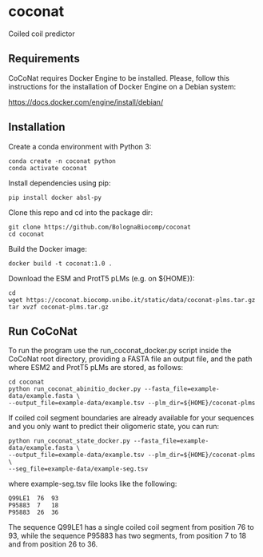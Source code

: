# coconat
Coiled coil predictor

## Requirements

CoCoNat requires Docker Engine to be installed. Please, follow this instructions
for the installation of Docker Engine on a Debian system:

https://docs.docker.com/engine/install/debian/

## Installation

Create a conda environment with Python 3:

```
conda create -n coconat python
conda activate coconat
```

Install dependencies using pip:

```
pip install docker absl-py
```

Clone this repo and cd into the package dir:

```
git clone https://github.com/BolognaBiocomp/coconat
cd coconat
```

Build the Docker image:

```
docker build -t coconat:1.0 .
```

Download the ESM and ProtT5 pLMs (e.g. on ${HOME}):

```
cd
wget https://coconat.biocomp.unibo.it/static/data/coconat-plms.tar.gz
tar xvzf coconat-plms.tar.gz
```

## Run CoCoNat

To run the program use the run_coconat_docker.py script inside the CoCoNat root
directory, providing a FASTA file an output file, and the path where ESM2 and
ProtT5 pLMs are stored, as follows:

```
cd coconat
python run_coconat_abinitio_docker.py --fasta_file=example-data/example.fasta \
--output_file=example-data/example.tsv --plm_dir=${HOME}/coconat-plms
```

If coiled coil segment boundaries are already available for your sequences and
you only want to predict their oligomeric state, you can run:

```
python run_coconat_state_docker.py --fasta_file=example-data/example.fasta \
--output_file=example-data/example.tsv --plm_dir=${HOME}/coconat-plms \
--seg_file=example-data/example-seg.tsv
```

where example-seg.tsv file looks like the following:
```
Q99LE1  76  93
P95883  7   18
P95883  26  36
```

The sequence Q99LE1 has a single coiled coil segment from position 76 to 93,
while the sequence P95883 has two segments, from position 7 to 18 and from
position 26 to 36.
